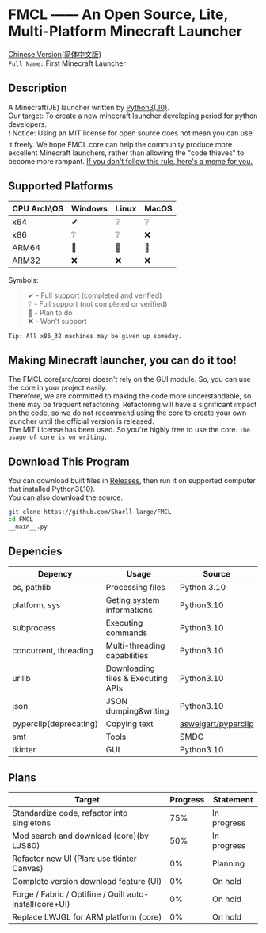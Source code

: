 # FMCL —— An Open Source, Lite, Multi-Platform Minecraft Launcher

[Chinese Version(简体中文版)](https://github.com/Sharll-large/FMCL/blob/main/README.zh.md)  
`Full Name:` First Minecraft Launcher

## Description

A Minecraft(JE) launcher written by [Python3(.10)](https://github.com/python/cpython/tree/3.10).  
Our target: To create a new minecraft launcher developing period for python developers.  
❗ Notice: Using an MIT license for open source does not mean you can use it freely. We hope FMCL.core can help the community produce more excellent Minecraft launchers, rather than allowing the "code thieves" to become more rampant. [If you don't follow this rule, here's a meme for you.](https://img.kookapp.cn/emojis/1724546174006090/YnaPP9iK2m05u05o.png)

## Supported Platforms

| CPU Arch\OS | Windows | Linux | MacOS |  
|-------------|---------|-------|-------|  
| x64         | ✔       | ❔     | ❔     |  
| x86         | ❔       | ❔     | ❌     |  
| ARM64       | 📌      | 📌    | 📌    |  
| ARM32       | ❌       | ❌     | ❌     |  

Symbols:
> ✔ - Full support (completed and verified)  
> ❔ - Full support (not completed or verified)  
> 📌 - Plan to do  
> ❌ - Won't support

`Tip: All x86_32 machines may be given up someday.`

## Making Minecraft launcher, you can do it too!

The FMCL core(src/core) doesn't rely on the GUI module. So, you can use the core in your project easily.  
Therefore, we are committed to making the code more understandable, so there may be frequent refactoring. Refactoring
will have a significant impact on the code, so we do not recommend using the core to create your own launcher until the
official version is released.  
The MIT License has been used. So you're highly free to use the core.
`The usage of core is on writing.`

## Download This Program

You can download built files in [Releases](https://github.com/Sharll-large/FMCL/releases), then run it on supported
computer that installed Python3(.10).  
You can also download the source.

```bash  
git clone https://github.com/Sharll-large/FMCL
cd FMCL
__main__.py  
```

## Depencies

| Depency                | Usage                              | Source                                                                    |  
|------------------------|------------------------------------|---------------------------------------------------------------------------|  
| os, pathlib            | Processing files                   | Python 3.10                                                               |  
| platform, sys          | Geting system informations         | Python3.10                                                                |  
| subprocess             | Executing commands                 | Python3.10                                                                |  
| concurrent, threading  | Multi-threading capabilities       | Python3.10                                                                |  
| urllib                 | Downloading files & Executing APIs | Python3.10                                                                |  
| json                   | JSON dumping&writing               | Python3.10                                                                |  
| pyperclip(deprecating) | Copying text                       | [asweigart/pyperclip](https://github.com/asweigart/pyperclip/tree/master) |  
| smt                    | Tools                              | SMDC                                                                      |  
| tkinter                | GUI                                | Python3.10                                                                |  

## Plans

| Target                                                  | Progress | Statement   |  
|---------------------------------------------------------|----------|-------------|  
| Standardize code, refactor into singletons              | 75%      | In progress |  
| Mod search and download (core)(by LJS80)                | 50%      | In progress |  
| Refactor new UI (Plan: use tkinter Canvas)              | 0%       | Planning    |  
| Complete version download feature (UI)                  | 0%       | On hold     |  
| Forge / Fabric / Optifine / Quilt auto-install(core+UI) | 0%       | On hold     |  
| Replace LWJGL for ARM platform (core)                   | 0%       | On hold     |
